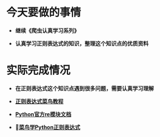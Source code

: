 # 今天要做的事情

- **继续《爬虫认真学习系列》**

- **认真学习正则表达式的知识，整理这个知识点的优质资料**

# 实际完成情况

- **在正则表达式这个知识点遇到很多问题，需要认真学习理解**

- [**正则表达式菜鸟教程**](https://www.runoob.com/regexp/regexp-tutorial.html)

- [**Python官方re模块文档**](https://docs.python.org/zh-cn/3/library/re.html)

- 💛[**菜鸟学Python正则表达式**](https://mp.weixin.qq.com/s/pvG2VfksW1sPCCiEm8IBxA)

